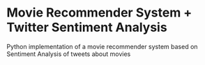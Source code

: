 # Movie Recommender System + Twitter Sentiment Analysis
Python implementation of a movie recommender system based on Sentiment Analysis of tweets about movies
